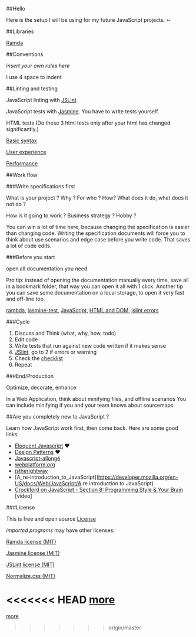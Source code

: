##Hello

Here is the setup I will be using for my future JavaScript projects. ➳



##Libraries

[Ramda](https://github.com/ramda/ramda)



##Conventions

_insert your own rules here_
 
I use 4 space to indent



##Linting and testing

JavaScript linting with [JSLint](https://github.com/douglascrockford/JSLint)

JavaScript tests with [Jasmine](https://github.com/jasmine/jasmine). You have to write tests yourself.

HTML tests (Do these 3 html tests only after your html has changed significantly.)

[Basic syntax](http://validator.w3.org/)

[User experience](https://www.modern.ie/en-us)

[Performance](http://yslow.org/)



##Work flow


###Write specifications first

What is your project ? Why ? For who ? How? What does it do, what does it not do ?

How is it going to work ? Business strategy ? Hobby ?

You can win a lot of time here, because changing the specification is easier than changing code. Writing the specification documents will force you to think about use scenarios and edge case before you write code. That saves a lot of code edits.


###Before you start

open all documentation you need

Pro tip: instead of opening the documentation manually every time, save all in a bookmark folder, that way you can open it all with 1 click. Another tip you can save some documentation on a local storage, to open it very fast and off-line too. 

[rambda](http://ramdajs.com/docs/),
[jasmine-test](http://jasmine.github.io/edge/introduction.html),
[JavaScript](https://developer.mozilla.org/en-US/docs/Web/JavaScript/Reference/Global_Objects),
[HTML and DOM](https://developers.whatwg.org/),
[jslint errors](http://jslinterrors.com/)


###Cycle

1. Discuss and Think (what, why, how, todo)
2. Edit code
3. Write tests that run against new code written if it makes sense
4. [JSlint](http://new.jslint.com/jslint.html), go to 2 if errors or warning
5. Check the [checklist](checklist.md)
6. Repeat


###End/Production

Optimize, decorate, enhance

In a Web Application, think about minifying files, and offline scenarios
You can include minifying if you and your team knows about sourcemaps.



##Are you completely new to JavaScript ?

Learn how JavaScript work first, then come back. Here are some good links:

* [Eloquent Javascript](http://eloquentjavascript.net/) ❤
* [Design Patterns](http://addyosmani.com/resources/essentialjsdesignpatterns/book/) ❤
* [Javascript-allongé](https://leanpub.com/javascript-allonge/read)
* [webplatform.org](http://www.webplatform.org/)
* [jstherightway](http://jstherightway.org/#getting-started)
* [A_re-introduction_to_JavaScript](https://developer.mozilla.org/en-US/docs/Web/JavaScript/A re introduction to JavaScript)
* [Crockford on JavaScript - Section 8: Programming Style & Your Brain ](https://www.youtube.com/watch?v=taaEzHI9xyY)[video]



###License

This is free and open source [License](LICENSE.txt)

_imported programs_ may have other licenses:

[Ramda license (MIT)](https://github.com/ramda/ramda/blob/master/LICENSE.txt)

[Jasmine license (MIT)](https://github.com/jasmine/jasmine/blob/master/MIT.LICENSE)

[JSLint license (MIT)](https://github.com/douglascrockford/JSLint)

[Normalize.css (MIT)](https://github.com/necolas/normalize.css/blob/master/LICENSE.md)

<<<<<<< HEAD
[more](/)
=======
[more](/)
>>>>>>> origin/master
